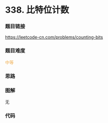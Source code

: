 # 338. 比特位计数

### 题目链接

https://leetcode-cn.com/problems/counting-bits

### 题目难度

<font color=#F0AD4E>中等</font>

### 思路



### 图解

无

### 代码

```python
```